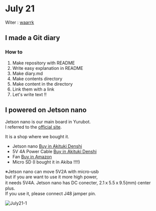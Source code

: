 # July 21
Witer : [waarrk](https://twitter.com/waarrk)

## I made a Git diary
### How to
1. Make repository with README
2. Write easy explanation in README
3. Make diary.md
4. Make contents directory
5. Make content in the directory
6. Link them with a link
7. Let's write text !!

## I powered on Jetson nano
Jetson nano is our main board in Yurubot.  
I referred to the [official site](https://developer.nvidia.com/embedded/learn/get-started-jetson-nano-devkit#intro).

It is a shop where we bought it.
* Jetson nano [Buy in Akituki Denshi](http://akizukidenshi.com/catalog/g/gM-14393/)
* 5V 4A Power Cable [Buy in Akituki Denshi](http://akizukidenshi.com/catalog/g/gM-06238/)
* Fan [Buy in Amazon](https://www.amazon.co.jp/gp/product/B07SDGLZ1H/ref=ppx_yo_dt_b_asin_title_o03_s00?ie=UTF8&psc=1)
* Micro SD (I bought it in Akiba !!!!)

※Jetson nano can move 5V2A with micro-usb  
but if you are want to use it more high power,  
it needs 5V4A. Jetson nano has DC conecter, 2.1ｘ5.5ｘ9.5(mm) center plus.  
If you use it, please connect J48 jamper pin.  

![July21-1]()
